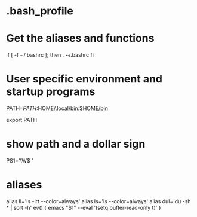 # .bash_profile

# Get the aliases and functions
if [ -f ~/.bashrc ]; then
        . ~/.bashrc
fi

# User specific environment and startup programs

PATH=$PATH:$HOME/.local/bin:$HOME/bin

export PATH

# show path and a dollar sign

PS1='\W\$ '

# aliases

alias ll='ls -lrt --color=always'
alias ls='ls      --color=always'
alias dul='du -sh * | sort -h'
ev() {
  emacs "$1" --eval '(setq buffer-read-only t)'
}
